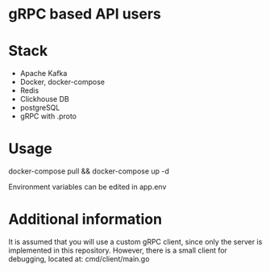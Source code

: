 # gRPC based API users 


# Stack

- Apache Kafka
- Docker, docker-compose
- Redis
- Clickhouse DB
- postgreSQL
- gRPC with .proto


# Usage

docker-compose pull && docker-compose up -d

Environment variables can be edited in app.env


# Additional information

It is assumed that you will use a custom gRPC client, since only the server is implemented in this repository. However, there is a small client for debugging, located at: cmd/client/main.go
